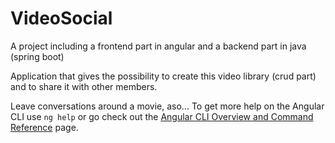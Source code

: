 # VideoSocial

A project including a frontend part in angular and a backend part in java (spring boot)

Application that gives the possibility to create this video library (crud part) and to share it with other members.

Leave conversations around a movie, aso...
To get more help on the Angular CLI use `ng help` or go check out the [Angular CLI Overview and Command Reference](https://angular.io/cli) page.
